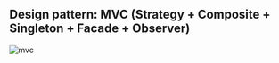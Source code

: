 ## Design pattern: MVC (Strategy + Composite + Singleton + Facade + Observer)
![mvc](https://github.com/RodrigoDGoulart/Bertoti/assets/90328897/bda537bb-44cc-4f3c-87a9-c49cdc69177a)
